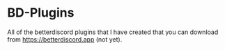 # BD-Plugins
All of the betterdiscord plugins that I have created that you can download from https://betterdiscord.app (not yet).

